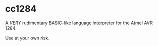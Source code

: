 # cc1284

A _VERY_ rudimentary BASIC-like language interpreter for the Atmel AVR 1284.  

Use at your own risk.
